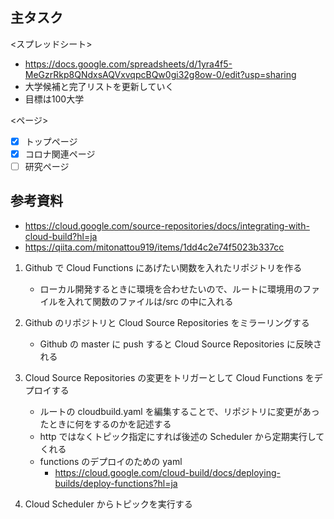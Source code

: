 ## 主タスク
<スプレッドシート>
- https://docs.google.com/spreadsheets/d/1yra4f5-MeGzrRkp8QNdxsAQVxvqpcBQw0gi32g8ow-0/edit?usp=sharing
- 大学候補と完了リストを更新していく
- 目標は100大学

<ページ>
- [x] トップページ
- [x] コロナ関連ページ
- [ ] 研究ページ

## 参考資料

- https://cloud.google.com/source-repositories/docs/integrating-with-cloud-build?hl=ja
- https://qiita.com/mitonattou919/items/1dd4c2e74f5023b337cc

1. Github で Cloud Functions にあげたい関数を入れたリポジトリを作る

   - ローカル開発するときに環境を合わせたいので、ルートに環境用のファイルを入れて関数のファイルは/src の中に入れる

2. Github のリポジトリと Cloud Source Repositories をミラーリングする

   - Github の master に push すると Cloud Source Repositories に反映される

3. Cloud Source Repositories の変更をトリガーとして Cloud Functions をデプロイする

   - ルートの cloudbuild.yaml を編集することで、リポジトリに変更があったときに何をするのかを記述する
   - http ではなくトピック指定にすれば後述の Scheduler から定期実行してくれる
   - functions のデプロイのための yaml
     - https://cloud.google.com/cloud-build/docs/deploying-builds/deploy-functions?hl=ja

4. Cloud Scheduler からトピックを実行する
